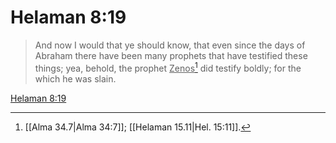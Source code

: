 # Helaman 8:19

> And now I would that ye should know, that even since the days of Abraham there have been many prophets that have testified these things; yea, behold, the prophet <u>Zenos</u>[^a] did testify boldly; for the which he was slain.

[Helaman 8:19](https://www.churchofjesuschrist.org/study/scriptures/bofm/hel/8?lang=eng&id=p19#p19)


[^a]: [[Alma 34.7|Alma 34:7]]; [[Helaman 15.11|Hel. 15:11]].  
